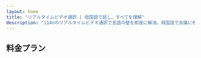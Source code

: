```yaml
---
layout: home
title: "リアルタイムビデオ通訳 | 母国語で話し、すべてを理解"
description: "i14nのリアルタイムビデオ通訳で言語の壁を即座に解消。母国語で会議に参加しながら、全員が完璧に理解できます。新しい言語を学ぶ必要はありません - テクノロジーが架け橋となります。"
---
```


<!-- text="成長に集中 — 言語はiMindにお任せください。" -->
<!-- text="語学学校は何年もかかりますが、iMindは今すぐ、あらゆる言語で理解を実現します。" -->
<!-- text="外国語を学ばずに即座に理解" -->

<HeroSection
title="ライブ**通訳**ビデオ会議"
text="言語の壁が**取引の損失**、遅延、コストのかかるミスを引き起こす企業向け。">
<AuthButton text="ライブデモを試す →" buttonClass="brand"/>
<NavButton to="#pricing" buttonClass="alt" buttonLabel="料金" />
</HeroSection>

<span id="1"></span>

<FeatureBlock :card="{
  title: '100以上の言語で即座に会話',
  details: 'iMindは全ての参加者が母国語で自然に話すことを可能にします — [リアルタイム](/guide/how-it-works)で、**字幕なし**、遅延なし。',
    items: [
      '⚡︎ 自由に話す — 即座に理解される。',
      '✧ AI搭載の通訳が、トーン、意図、業界固有の用語を捉える。',
      '✧ 手動設定不要の双方向、継続的な音声間通訳。',
    ],
  link: './guide/what-is-imind',
  src: {
    light: '/1.png',
    dark: '/1.png',
  },
  inversion: false
}" />

<span id="2"></span>

<FeatureBlock :card="{
  title: '会議の中の**知性**',
  details: 'iMindは多言語会議を明確で検索可能な知識に変換します。',
  items: [
    '⚡︎ 過去と現在の会議内容を即座に検索。録画を見直すことなく、自然な質問で正確な回答を得られます。',
    '✧ 会議のアクションアイテムを見逃しません。AIが会話から自動的にタスク、担当者、期限を抽出します。',
    '✧ AI会議サマリーが重要なポイントを任意の言語で即座に提供し、手動でのメモ取りなしで全員の認識を合わせます。',
  ],
  link: '/guide/how-it-works#🧩-deep-memory-deep-understanding',
  src: {
    light: '/2l.png',
    dark: '/2d.png',
  },
  inversion: true
}" />

<span id="3"></span>

<FeatureBlock :card="{
  title: '単なる会話ではなく、本格的な会議のために設計',
  details: 'iMindは軽量なアドオンやプラグインではなく、プロフェッショナルグレードのビデオ会議プラットフォームです。',
  items: [
    '✧ 1080p解像度、スマートノイズ抑制、集中型音声ピックアップ。',
    '✧ スケジューリング、モデレーション、デモ、録画、完全なカレンダー統合 — すべて内蔵、すぐに使用可能。',
    '⚡︎ ライブ文字起こし、参加者チャット、会議を生産的に保つAIアシスタント。'
  ],
  link: '/guide/how-it-works',
  src: {
    light: '/3l.png',
    dark: '/3d.png',
  },
  inversion: false
}" />

<span id="4"></span>

<FeatureBlock
  :card="{
    title: '設計段階からのセキュリティと機密性',
    details:
      'iMindは信頼が重要な会話のために構築されています。最高クラスのサードパーティインフラストラクチャを利用しながら、[機密性は常にお客様の管理下](/guide/privacy-architecture)にあります。',
    items: [
      '⚡︎ 地域ベースのプライバシー — データ処理場所を選択できます。すべての通訳、ストレージ、分析を、お客様のコンプライアンスゾーン（EU、US、アジアなど）に合わせたインフラストラクチャを通じて処理します。',
      '✧ デフォルトでプライベート — iMind自体は**決して**コンテンツをトレーニング、プロファイリング、サードパーティアクセスのために保存または使用しません。',
      '✧ アーキテクチャによるコンプライアンス — GDPR、CCPA、UAE PDPLに対応し、エクスポートおよび削除権の完全なサポートを提供。'
    ],
    link: '/guide/privacy-architecture',
    src: {
      light: '/4.png',
      dark: '/4.png',
    },
    inversion: true
  }"
/>

## 料金プラン

<PricingPlans :plans="[
  {
    title: 'ビジネス スターター',
    details: '**¥1,050** ユーザー/月',
    items: [
      '100言語以上で即時通訳 [ℹ️](#1)',
      'カジュアルな会話だけでなく、ビジネスミーティング向けに設計 [ℹ️](#3)',
    ],
    linkText: '無料トライアル',
    linkHref: '/guide/use-cases#negotiations',
    bullet: '💬'
  },
  {
    title: 'ビジネス スタンダード',
    details: '**¥2,100** ユーザー/月',
    items: [
      '100言語以上で即時通訳 [ℹ️](#1)',
      'カジュアルな会話だけでなく、ビジネスミーティング向けに設計 [ℹ️](#3)',
      'ミーティングに組み込まれた**インテリジェンス** [ℹ️](#2)',
    ],
    linkText: '無料トライアル',
    linkHref: '/guide/use-cases#operations',
    bullet: '⚡︎'
  },
  {
    title: 'ビジネス プラス',
    details: '**¥3,300** ユーザー/月',
    items: [
      '100言語以上で即時通訳 [ℹ️](#1)',
      'カジュアルな会話だけでなく、ビジネスミーティング向けに設計 [ℹ️](#3)',
      'ミーティングに組み込まれた**インテリジェンス** [ℹ️](#2)',
      '地域分割プライバシーアーキテクチャ [ℹ️](#4)'
    ],
    linkText: '無料トライアル',
    linkHref: '/guide/use-cases#operations',
    bullet: '💰'
  }
]" />